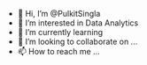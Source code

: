 - 👋 Hi, I’m @PulkitSingla
- 👀 I’m interested in Data Analytics
- 🌱 I’m currently learning 
- 💞️ I’m looking to collaborate on ...
- 📫 How to reach me ...

<!---
PulkitSingla/PulkitSingla is a ✨ special ✨ repository because its `README.md` (this file) appears on your GitHub profile.
You can click the Preview link to take a look at your changes.
--->
